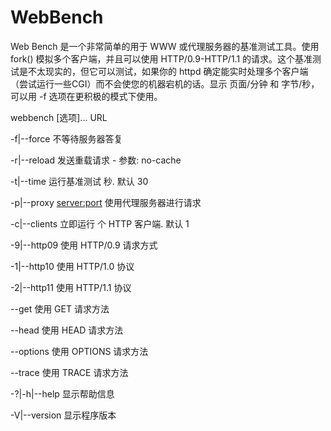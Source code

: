 # WebBench
Web Bench 是一个非常简单的用于 WWW 或代理服务器的基准测试工具。使用 fork() 模拟多个客户端，并且可以使用 HTTP/0.9-HTTP/1.1 的请求。这个基准测试是不太现实的，但它可以测试，如果你的 httpd 确定能实时处理多个客户端（尝试运行一些CGI）而不会使您的机器宕机的话。显示 页面/分钟 和 字节/秒，可以用 -f 选项在更积极的模式下使用。

webbench [选项]... URL

  -f|--force               不等待服务器答复
  
  -r|--reload              发送重载请求 - 参数: no-cache
  
  -t|--time <sec>          运行基准测试 <sec> 秒. 默认 30
  
  -p|--proxy <server:port> 使用代理服务器进行请求
  
  -c|--clients <n>         立即运行 <n> 个 HTTP 客户端. 默认 1
  
  -9|--http09              使用 HTTP/0.9 请求方式
  
  -1|--http10              使用 HTTP/1.0 协议
  
  -2|--http11              使用 HTTP/1.1 协议
  
  --get                    使用 GET 请求方法
  
  --head                   使用 HEAD 请求方法
  
  --options                使用 OPTIONS 请求方法
  
  --trace                  使用 TRACE 请求方法
  
  -?|-h|--help             显示帮助信息
  
  -V|--version             显示程序版本

